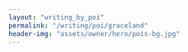 ```yaml
---
layout: "writing_by_poi"
permalink: "/writing/poi/graceland"
header-img: "assets/owner/hero/pois-bg.jpg"
---
```

